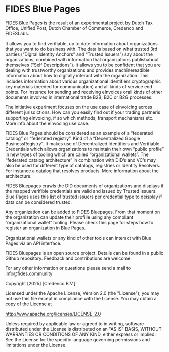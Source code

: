 # FIDES Blue Pages

FIDES Blue Pages is the result of an experimental project by Dutch Tax Office, 
Unified Post, Dutch Chamber of Commerce, Credenco and FIDESLabs.

It allows you to find verifiable, up to date information about organizations 
that you want to do business with. The data is based on what trusted 3rd 
parties (“Digital Identity Anchors” and “Trusted Issuers”) say about the 
organizations, combined with information that organizations publishabout 
themselves (“Self Descriptions”). It allows you to be confident that you are 
dealing with trustworthy organizations and provides machinereadible information 
about how to digitally interact with the organization. This includes 
information about various organizational identifiers,cryptographic key 
materials (needed for communication) and all kinds of service end points. For 
instance for sending and receiving eInvoices orall kinds of other documents 
involved in international trade B2B, B2C or B2G processes.

The initiative experiment focuses on the use case of eInvoicing across 
different jurisdictions. How can you easily find out if your trading partneris 
supporting eInvoicing, if so which methods, transport mechanisms etc. More info
about the eInvocing use case.

FIDES Blue Pages should be considered as an example of a “federated catalog” or
“federated registry”. Kind of a “Decentralized Google BusinessRegistry”. It
makes use of Decentralized Identifiers and Verifiable Credentials which allows
organizations to maintain their own “public profile” in new types of tooling
which are called “organizational wallets”. The ”federated catalog architecture”
in combination with DID’s and VC’s may also be used for different type of
catalogs, registries or Identity Resolvers. For instance a catalog that
resolves products. More information about the architecture.

FIDES Bluepages crawls the DID documents of organizations and displays if the
mapped verifible credentials are valid and issued by Trusted Issuers. Blue
Pages uses this list of trusted issuers per credential type to deisplay if data
can be considered trusted.

Any organization can be added to FIDES Bluepages. From that moment on the
organization can update their profille using any compliant “organizational
wallet” tooling. Please check this page for steps how to register an
organization in Blue Pages.

Organizational wallets or any kind of other tools can interact with Blue Pages
via an API interface.

FIDES Bluepages is an open source project. Details can be found in a public
Github repository. Feedback and contributions are welcome.

For any other information or questions please send a mail to info@fides.community

Copyright [2025] [Credenco B.V.]

Licensed under the Apache License, Version 2.0 (the "License");
you may not use this file except in compliance with the License.
You may obtain a copy of the License at

  http://www.apache.org/licenses/LICENSE-2.0

Unless required by applicable law or agreed to in writing, software
distributed under the License is distributed on an "AS IS" BASIS,
WITHOUT WARRANTIES OR CONDITIONS OF ANY KIND, either express or implied.
See the License for the specific language governing permissions and
limitations under the License.
